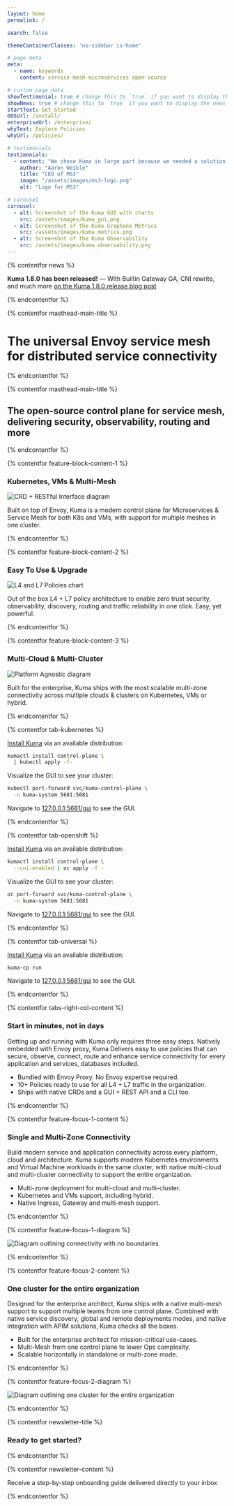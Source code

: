 ```yaml
---
layout: home 
permalink: /

search: false

themeContainerClasses: 'no-sidebar is-home'

# page meta
meta:
  - name: keywords
    content: service mesh microservices open-source

# custom page data
showTestimonial: true # change this to `true` if you want to display the testimonial
showNews: true # change this to `true` if you want to display the news bar
startText: Get Started
OOSUrl: /install/
enterpriseUrl: /enterprise/
whyText: Explore Policies
whyUrl: /policies/

# testimonials
testimonials:
  - content: "We chose Kuma in large part because we needed a solution that would allow our customers to support both Kubernetes and virtual machines, while providing an easier path to migrating between the two."
    author: "Aaron Weikle"
    title: "CEO of MS3"
    image: "/assets/images/ms3-logo.png"
    alt: "Logo for MS3"

# carousel
carousel:
  - alt: Screenshot of the Kuma GUI with charts
    src: /assets/images/kuma_gui.png
  - alt: Screenshot of the Kuma Graphana Metrics
    src: /assets/images/kuma_metrics.png
  - alt: Screenshot of the Kuma Observability
    src: /assets/images/kuma_observability.png
---
```


{% contentfor news %}

**Kuma 1.8.0 has been released!** &mdash; With Builtin Gateway GA, CNI rewrite, and much more [on the Kuma 1.8.0 release blog post](/blog/2022/kuma-1-8-0/)

{% endcontentfor %}

<!-- page masthead -->

{% contentfor masthead-main-title %}

# The universal Envoy service mesh<br> for distributed service connectivity

{% endcontentfor %}

{% contentfor masthead-main-title  %}

## The open-source control plane for service mesh, <br>delivering security, observability, routing and more

{% endcontentfor %}

<!-- feature blocks -->

{% contentfor feature-block-content-1 %}

### Kubernetes, VMs & Multi-Mesh

<img alt="CRD + RESTful Interface diagram" src="/assets/images/diagrams/v3/diagram-crd-rest@2x.png" loading="lazy"/>

Built on top of Envoy, Kuma is a modern control plane for Microservices & Service Mesh for both K8s and VMs, with support for multiple meshes in one cluster.

{% endcontentfor %}

{% contentfor feature-block-content-2 %}

### Easy To Use & Upgrade

<img src="/assets/images/diagrams/v3/diagram-l4-l7-policies@2x.png" loading="lazy" alt="L4 and L7 Policies chart"/>

Out of the box L4 + L7 policy architecture to enable zero trust security, observability, discovery, routing and traffic reliability in one click. Easy, yet powerful.

{% endcontentfor %}

{% contentfor feature-block-content-3 %}

### Multi-Cloud & Multi-Cluster

<img alt="Platform Agnostic diagram" src="/assets/images/diagrams/v3/diagram-platform-agnostic@2x.png" loading="lazy"/>

Built for the enterprise, Kuma ships with the most scalable multi-zone connectivity across multiple clouds & clusters on Kubernetes, VMs or hybrid.

{% endcontentfor %}

<!-- tabs -->

{% contentfor tab-kubernetes %}

[Install Kuma](/install/) via an available distribution:

```sh
kumactl install control-plane \
  | kubectl apply -f-
```

Visualize the GUI to see your cluster:

```sh
kubectl port-forward svc/kuma-control-plane \
  -n kuma-system 5681:5681
```

Navigate to [127.0.0.1:5681/gui](http://127.0.0.1:5681/gui) to see the GUI.

{% endcontentfor %}

{% contentfor tab-openshift %}


[Install Kuma](/install/) via an available distribution:

```sh
kumactl install control-plane \
  --cni-enabled | oc apply -f -
```

Visualize the GUI to see your cluster:

```sh
oc port-forward svc/kuma-control-plane \
  -n kuma-system 5681:5681
```

Navigate to [127.0.0.1:5681/gui](http://127.0.0.1:5681/gui) to see the GUI.

{% endcontentfor %}

{% contentfor tab-universal %}

[Install Kuma](/install/) via an available distribution:

```sh
kuma-cp run
```

Navigate to [127.0.0.1:5681/gui](http://127.0.0.1:5681/gui) to see the GUI.

{% endcontentfor %}

{% contentfor tabs-right-col-content %}

### Start in minutes, not in days

Getting up and running with Kuma only requires three easy steps. Natively embedded with Envoy proxy, Kuma Delivers easy to use policies that can secure, observe, connect, route and enhance service connectivity for every application and services, databases included.

- Bundled with Envoy Proxy. No Envoy expertise required.
- 10+ Policies ready to use for all L4 + L7 traffic in the organization.
- Ships with native CRDs and a GUI + REST API and a CLI too.

{% endcontentfor %}

<!-- content blocks -->

{% contentfor feature-focus-1-content %}

### Single and Multi-Zone Connectivity

Build modern service and application connectivity across every platform, cloud and architecture. Kuma supports modern Kubernetes environments and Virtual Machine workloads in the same cluster, with native multi-cloud and multi-cluster connectivity to support the entire organization.

- Multi-zone deployment for multi-cloud and multi-cluster.
- Kubernetes and VMs support, including hybrid.
- Native Ingress, Gateway and multi-mesh support.

{% endcontentfor %}

{% contentfor feature-focus-1-diagram %}

<img alt="Diagram outlining connectivity with no boundaries" loading="lazy" src="/assets/images/diagrams/v3/diagram-connectivity-new@2x.png"/>

{% endcontentfor %}

{% contentfor feature-focus-2-content %}

### One cluster for the entire organization

Designed for the enterprise architect, Kuma ships with a native multi-mesh support to support multiple teams from one control plane. Combined with native service discovery, global and remote deployments modes, and native integration with APIM solutions, Kuma checks all the boxes.

- Built for the enterprise architect for mission-critical use-cases.
- Multi-Mesh from one control plane to lower Ops complexity.
- Scalable horizontally in standalone or multi-zone mode.

{% endcontentfor %}

{% contentfor feature-focus-2-diagram %}

<img alt="Diagram outlining one cluster for the entire organization" loading="lazy" src="/assets/images/diagrams/v3/diagram-one-cluster-new@2x.png"/>

{% endcontentfor %}

<!-- newsletter -->

{% contentfor newsletter-title %} 

### Ready to get started?

{% endcontentfor %}

{% contentfor newsletter-content %}

Receive a step-by-step onboarding guide delivered directly to your inbox

{% endcontentfor %}
